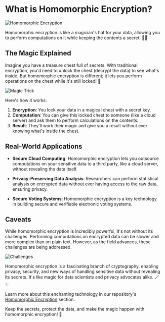 
# What is Homomorphic Encryption?

![Homomorphic Encryption](https://images.spiceworks.com/wp-content/uploads/2022/07/06132112/Homomorphic-processing.png)

Homomorphic encryption is like a magician's hat for your data, allowing you to perform computations on it while keeping the contents a secret. 🎩✨

## The Magic Explained

Imagine you have a treasure chest full of secrets. With traditional encryption, you'd need to unlock the chest (decrypt the data) to see what's inside. But homomorphic encryption is different; it lets you perform operations on the chest while it's still locked! 🤯

![Magic Trick](images/magic-trick.png)

Here's how it works:

1. **Encryption**: You lock your data in a magical chest with a secret key.
2. **Computation**: You can give this locked chest to someone (like a cloud server) and ask them to perform calculations on the contents.
3. **Result**: They'll work their magic and give you a result without ever knowing what's inside the chest.

## Real-World Applications

- **Secure Cloud Computing**: Homomorphic encryption lets you outsource computations on your sensitive data to a third party, like a cloud server, without revealing the data itself.

- **Privacy-Preserving Data Analysis**: Researchers can perform statistical analysis on encrypted data without ever having access to the raw data, ensuring privacy.

- **Secure Voting Systems**: Homomorphic encryption is a key technology in building secure and verifiable electronic voting systems.

## Caveats

While homomorphic encryption is incredibly powerful, it's not without its challenges. Performing computations on encrypted data can be slower and more complex than on plain text. However, as the field advances, these challenges are being addressed.

![Challenges](images/challenges.png)

Homomorphic encryption is a fascinating branch of cryptography, enabling privacy, security, and new ways of handling sensitive data without revealing its secrets. It's like magic for data scientists and privacy advocates alike. 🪄✨

Learn more about this enchanting technology in our repository's [Homomorphic Encryption](/Confidentiality/Encryption/Homomorphic_Encryption/README.md) section.

Keep the secrets, protect the data, and make the magic happen with homomorphic encryption! 🌟
